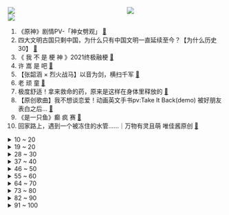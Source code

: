 <div >
	<a style="float:left;width:55%;" href = "https://github.com/anuraghazra/github-readme-stats">
	 <img src = "https://github-readme-stats.vercel.app/api?username=iuuuuuaena&theme=buefy&show_icons=true"/>
	</a>
	<a  style="float:right;width:45%" href = "https://github.com/anuraghazra/github-readme-stats">
	 <img  src="https://github-readme-stats.vercel.app/api/top-langs/?username=anuraghazra&layout=compact"/>
	</a>
	</div>

[![](https://img.shields.io/badge/jxd-@jxdgogogo.xyz-yellowgreen.svg)](https://www.jxdgogogo.xyz)<br>
1. 《原神》剧情PV-「神女劈观」 [:link:](//www.bilibili.com/video/BV1kS4y1T7kK) <br>
2. 四大文明古国只剩中国，为什么只有中国文明一直延续至今？【为什么历史30】 [:link:](//www.bilibili.com/video/BV18i4y197x6) <br>
3. 《 我 不 是 梗 神 》2021终极融梗 [:link:](//www.bilibili.com/video/BV1QD4y1F7fk) <br>
4. 许 嵩 是 吧 [:link:](//www.bilibili.com/video/BV1kS4y1T742) <br>
5. 【张韶涵 × 烈火战马】以音为剑，横扫千军 [:link:](//www.bilibili.com/video/BV1tL4y1J7uj) <br>
6. 老 顽 童 [:link:](//www.bilibili.com/video/BV1wm4y1D71L) <br>
7. 极度舒适！拿来救命的药，原来是这样在身体里释放的 [:link:](//www.bilibili.com/video/BV1bF411q7ue) <br>
8. 【原创歌曲】我不想谈恋爱！动画英文手书pv:Take It Back(demo) 被好朋友表白之后… [:link:](//www.bilibili.com/video/BV1tY411p7iC) <br>
9. 《是一只鱼》癫 疯 赛 [:link:](//www.bilibili.com/video/BV1vb4y1n7Vg) <br>
10. 回家路上，遇到一个被冻住的水管……｜万物有灵且萌 唯佳酱原创 [:link:](//www.bilibili.com/video/BV1aP4y1E7tJ) <br>
<details>
<summary>10 ~ 20</summary>

11. 又是带德国室友见世面的一天 [:link:](//www.bilibili.com/video/BV1Wa411z7Ha) <br>
12. 【年终总结】一年更新100期！这一年我们是怎么做视频的？ [:link:](//www.bilibili.com/video/BV1NR4y1G7TM) <br>
13. 【明日方舟×九色鹿】“吉兆呈祥”限时活动宣传PV [:link:](//www.bilibili.com/video/BV1N3411e772) <br>
14. 【非遗浅作】耗时三个月传统金银工艺打造中国空间站，过程艰难，结局高能 [:link:](//www.bilibili.com/video/BV1mM4y1F7yh) <br>
15. 如何在10秒内学会街舞 [:link:](//www.bilibili.com/video/BV1TZ4y1Q7xq) <br>
16. 【罗翔】让学生呕吐，校长落泪的“营养午餐”犯了什么罪？ [:link:](//www.bilibili.com/video/BV1N3411e7bJ) <br>
17. 【原神】2.4渊下宫宝箱全收集！（成就数185） [:link:](//www.bilibili.com/video/BV1jZ4y1S7bL) <br>
18. 乍看以为是砖头，一顿爆炒，没想到竟是湖南特色小吃... [:link:](//www.bilibili.com/video/BV1UY411a7uo) <br>
19. 甘雨🤡：明明是我先来的，为什么会变成这样呢？ [:link:](//www.bilibili.com/video/BV1ja411z75G) <br>
</details>
<details>
<summary>19 ~ 20</summary>

20. 远远的参观了莫迪住宅 [:link:](//www.bilibili.com/video/BV1Vu411U7CW) <br>
21. 恕我直言，这烟花是我小瞧它了，还以为是普通的烟花 [:link:](//www.bilibili.com/video/BV1Tu411U7gN) <br>
22. 狗狗赖在大学图书馆，撒娇卖萌不肯走，保安拿它也没办法... [:link:](//www.bilibili.com/video/BV1or4y1m7cL) <br>
23. “啊！！！！！！” [:link:](//www.bilibili.com/video/BV1Ki4y1972A) <br>
24. 小朋友的演技都这么好了！“我爸爸妈妈不会说话，我要做他们的声音。” [:link:](//www.bilibili.com/video/BV1CF411i7F3) <br>
25. 这家伙好像知道自己很可爱！ [:link:](//www.bilibili.com/video/BV1jD4y1F7A2) <br>
26. 一句词，一个眼神，这场戏，您压轴。 [:link:](//www.bilibili.com/video/BV1dY411a72c) <br>
27. 感谢《阿衰》，感谢猫小乐老师！ [:link:](//www.bilibili.com/video/BV1oq4y1C7TQ) <br>
28. 整活！给染了发的女友贴上唇钉鼻钉纹身贴！趁她睡觉把丈母娘叫来… [:link:](//www.bilibili.com/video/BV1Z3411Y745) <br>
</details>
<details>
<summary>28 ~ 30</summary>

29. 自制卫生纸加热炒锅 在寒冷的冬天给你带来贴心的温暖 [:link:](//www.bilibili.com/video/BV16L411V7Sv) <br>
30. 那些藏在中国人骨子里的浪漫！也只有中国人才懂的浪漫！ [:link:](//www.bilibili.com/video/BV11b4y1e78t) <br>
31. 啊 [:link:](//www.bilibili.com/video/BV1FR4y1G7ei) <br>
32. 我 们 真 的 尽 力 了！！！ [:link:](//www.bilibili.com/video/BV1rY411a7T3) <br>
33. 【时代少年团】拍摄花絮 [:link:](//www.bilibili.com/video/BV1Ub4y1e7iV) <br>
34. 阿美利卡之鹰 [:link:](//www.bilibili.com/video/BV1Yb4y1e7Cg) <br>
35. 2022年第一顿上头重口味，一半人爱到死，一半人不敢吃。 [:link:](//www.bilibili.com/video/BV1zY411a7Ne) <br>
36. 【原创】油管600万播放 | 苏炳添纪录片: 为生命而奔跑 6.29 | 9.83 [:link:](//www.bilibili.com/video/BV19T4y127et) <br>
37. 令郎的胸大肌为何如此浮夸【阅片无数Ⅱ 33】 [:link:](//www.bilibili.com/video/BV1eq4y127gW) <br>
</details>
<details>
<summary>37 ~ 40</summary>

38. 新英雄·暃 CG《玉城之子》——“人们也许存在偏见，但命运没有” [:link:](//www.bilibili.com/video/BV1N3411e7CZ) <br>
39. 我飘了，全球首吃披针单肢虾，吃完后悔死了 [:link:](//www.bilibili.com/video/BV1aL411V73y) <br>
40. 这  都  什  么  妖  魔  鬼  怪（二） [:link:](//www.bilibili.com/video/BV1oF411e7kc) <br>
41. 白嫖知网 [:link:](//www.bilibili.com/video/BV1f3411Y72R) <br>
42. 你吹我Believer是吧？！ [:link:](//www.bilibili.com/video/BV1ZF411e7aQ) <br>
43. 不爱的时候比谁都成熟 [:link:](//www.bilibili.com/video/BV1444y1j7Y7) <br>
44. 设计师联盟 [:link:](//www.bilibili.com/video/BV17b4y1e7wh) <br>
45. 低成本七龙珠完全版 [:link:](//www.bilibili.com/video/BV1wm4y1D7Y3) <br>
46. 一次说清 如果你没活到退休，你之前缴的养老金怎么办？ [:link:](//www.bilibili.com/video/BV1TR4y1G749) <br>
</details>
<details>
<summary>46 ~ 50</summary>

47. 江歌案将宣判：在替刘鑫死后6年，她又被“好友刘鑫”狠狠捅了3刀！【洞察社会系列64】 [:link:](//www.bilibili.com/video/BV1gZ4y1S7pG) <br>
48. “我恩人删了我微信！”男子资助贫困男生7年，在男生即将大学毕业时删了好友 [:link:](//www.bilibili.com/video/BV1ST4y1277L) <br>
49. 《挂科者》（原曲：《孤勇者》）：期末不挂科！！！ [:link:](//www.bilibili.com/video/BV1Z3411Y7JN) <br>
50. 中、俄、美、英、法共同声明：核战争打不赢也打不得【逸语道破】 [:link:](//www.bilibili.com/video/BV1Vi4y197xG) <br>
51. 张镇辉台球正经教学【6个不太建议使用的技巧】9.0版本 [:link:](//www.bilibili.com/video/BV1zT4y1276Y) <br>
52. 洛城MV 感谢聆听哦～ [:link:](//www.bilibili.com/video/BV1jP4y1E7uZ) <br>
53. 一张让人感动到落泪的照片，原来爱一直都在 [:link:](//www.bilibili.com/video/BV17m4y1X7Tw) <br>
54. 全形态千机伞结构拆解（附建模文件） [:link:](//www.bilibili.com/video/BV1tF411q7YY) <br>
55. 【阿斗】真香现场！仇家变亲家？兵不血刃化解家族危机！9.1分英剧神作《浴血黑帮》P2 [:link:](//www.bilibili.com/video/BV1om4y1S7wx) <br>
</details>
<details>
<summary>55 ~ 60</summary>

56. 小孩天性纯良？罗老师：我呸！ [:link:](//www.bilibili.com/video/BV1Lq4y1279z) <br>
57. 2022年美国春晚 [:link:](//www.bilibili.com/video/BV1F44y1E7tP) <br>
58. 大家好，我是花江夏树，我来B站啦！新年快乐，一起撸猫呀！ [:link:](//www.bilibili.com/video/BV1W44y1j7Dv) <br>
59. 【百草味×何同学】回家过年如何解释啥叫UP主？ [:link:](//www.bilibili.com/video/BV12u411m7mD) <br>
60. 特效炸裂！年度之战！特效小哥大战建模小哥4 [:link:](//www.bilibili.com/video/BV1k34y1z7Y6) <br>
61. 女生放假回家吃席，抬头发现被大妈围观，网友：隔着屏幕都能感受到紧张 [:link:](//www.bilibili.com/video/BV1Hi4y19772) <br>
62. 当闺蜜们来你家串门 [:link:](//www.bilibili.com/video/BV1RY411a7e2) <br>
63. 电影最TOP：全员有大病！2021年度十大烂片盘点 [:link:](//www.bilibili.com/video/BV1rR4y1u7KZ) <br>
64. 还我六块钱！！！ [:link:](//www.bilibili.com/video/BV16Y411a7Gf) <br>
</details>
<details>
<summary>64 ~ 70</summary>

65. 广州花园酒店泰安门 厨子探店¥5？？8.4 [:link:](//www.bilibili.com/video/BV1ti4y1976o) <br>
66. 离谱！打个游戏比考研都难，修仙游戏“天花板”？ [:link:](//www.bilibili.com/video/BV1Sa411B7pF) <br>
67. 几种狠人，最后一种你绝对忍不了 [:link:](//www.bilibili.com/video/BV1i44y1j7Jo) <br>
68. 男子带媳妇滑雪被认成黑私教 工作人员：怎么证明你媳妇是你媳妇！这事你怎么看？ [:link:](//www.bilibili.com/video/BV1Tm4y1X72z) <br>
69. 超可爱！小朋友成功追星消防员的反应 [:link:](//www.bilibili.com/video/BV1jq4y127Cw) <br>
70. 日本最贵金枪鱼熟成28天，极致的海鲜风味重磅来袭！ [:link:](//www.bilibili.com/video/BV1yR4y1u7Vc) <br>
71. 苹果xsmax换外屏，碰炸弹了，还没开始就结束了 [:link:](//www.bilibili.com/video/BV1EZ4y1S7Ax) <br>
72. 如果主播面试老师 [:link:](//www.bilibili.com/video/BV1gR4y1G7Y1) <br>
73. 1700买的车轮芝士，在中间挖一个洞，竟然做成了芝士拌面 [:link:](//www.bilibili.com/video/BV1rL411V7sr) <br>
</details>
<details>
<summary>73 ~ 80</summary>

74. 离大谱！两个笨蛋是如何进入2022的 [:link:](//www.bilibili.com/video/BV1f44y1L7Ez) <br>
75. 离大谱！为了实现他的梦想，我们变了脸色(物理)！ [:link:](//www.bilibili.com/video/BV1oZ4y1D7W7) <br>
76. 弘扬中华优秀传统，将醒狮文化发扬光大！佛山祖庙黄飞鸿纪念馆每为观众呈现精彩的醒狮表演每天三场10:00/14:15/15:30 [:link:](//www.bilibili.com/video/BV1Z3411v78j) <br>
77. 那个被说瘦下来会很美的女孩子瘦了三十斤！ [:link:](//www.bilibili.com/video/BV1eL4y1t7UB) <br>
78. 【中字】发给那个说好一起坐牢却放你鸽子的朋友 [:link:](//www.bilibili.com/video/BV1bP4y1n7uW) <br>
79. 月涨粉20多万的火腿哥大龙为什么突然消失不见了？今天彪哥带着奶香的火腿为大家揭晓内幕，并感谢所有粉丝的支持与厚爱 [:link:](//www.bilibili.com/video/BV1Y3411e7vw) <br>
80. 《日语版啊对对对》 [:link:](//www.bilibili.com/video/BV1cm4y1D7LZ) <br>
81. 大佬的手魔法？这是黏土能做出来的？！ [:link:](//www.bilibili.com/video/BV1SS4y1K7vA) <br>
82. 大家好，我是仓木麻衣！！初次见面，请多多关照。 [:link:](//www.bilibili.com/video/BV1MP4y1E7Kb) <br>
</details>
<details>
<summary>82 ~ 90</summary>

83. 小潮院长的年度总结（2021年） [:link:](//www.bilibili.com/video/BV1QY411a7dM) <br>
84. 生吃鲱鱼？！肥肉刺身？！俄罗斯人就吃这？胖老头才吃两道就痛苦面具【还愿挑战ep05-飞象西餐厅】 [:link:](//www.bilibili.com/video/BV11m4y1S7iK) <br>
85. “社死了，但没完全社死” [:link:](//www.bilibili.com/video/BV18L411V7ou) <br>
86. 【云堇】刀马旦 [:link:](//www.bilibili.com/video/BV1xq4y117W9) <br>
87. 【滴胶手工】断更两个月，我把龙虾复活了！ [:link:](//www.bilibili.com/video/BV1V34y1z7WH) <br>
88. 呐！！！！！！！！！！！！！！！！！！！ [:link:](//www.bilibili.com/video/BV18Y411a7cK) <br>
89. 小猫咪摸摸你的头：你已经很棒啦！ [:link:](//www.bilibili.com/video/BV1bi4y197GH) <br>
90. “孤勇者一往无前” [:link:](//www.bilibili.com/video/BV1FZ4y1Q71m) <br>
91. 来世若有缘分，你还会两眼空空吗？ [:link:](//www.bilibili.com/video/BV1Tm4y1D7kQ) <br>
</details>
<details>
<summary>91 ~ 100</summary>

92. 这就是小说中的笨蛋校花和校草的日常吗 [:link:](//www.bilibili.com/video/BV1Ar4y1U7mo) <br>
93. 店大欺客？ [:link:](//www.bilibili.com/video/BV1sT4y1m7u2) <br>
94. 我要毁灭大学小组作业！影视作业《日记》 [:link:](//www.bilibili.com/video/BV1vu411U7Mi) <br>
95. 我带着100块穿越到了宋朝，结果...... [:link:](//www.bilibili.com/video/BV19L4y1E74V) <br>
96. 【嘉然】❤ 超近距离对视挑战 ❤（直播剪辑） [:link:](//www.bilibili.com/video/BV1K34y167F2) <br>
97. 房车被困暴雪中，雪厚到淹没轮胎了，幸好被巡逻交警所救 [:link:](//www.bilibili.com/video/BV1ur4y1U7hi) <br>
98. 赵丽蓉的小品逗笑亿万观众，家人却抱头痛哭 [:link:](//www.bilibili.com/video/BV1kq4y117yQ) <br>
99. 虽然小哥挣少，但他是最伟大的 [:link:](//www.bilibili.com/video/BV1cL4y1J7Rk) <br>
100. 经费不要用在这种奇怪的地方啊！！ [:link:](//www.bilibili.com/video/BV1Cm4y1S7uN) <br>
</details>
